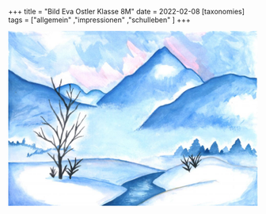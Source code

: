 +++
title = "Bild Eva Ostler Klasse 8M"
date = 2022-02-08
[taxonomies]
tags = ["allgemein" ,"impressionen" ,"schulleben" ]
+++

[![](images/Bild-Eva-Ostler.-Klasse-8M-1024x718.jpg)](https://volksschule-partenkirchen.de/wp-content/uploads/Bild-Eva-Ostler.-Klasse-8M-scaled.jpg)

